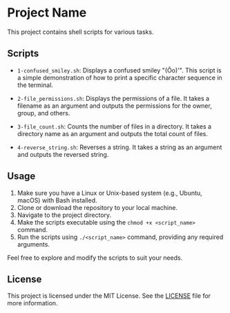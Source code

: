 # Project Name

This project contains shell scripts for various tasks.

## Scripts

- `1-confused_smiley.sh`: Displays a confused smiley "(Ôo)'". This script is a simple demonstration of how to print a specific character sequence in the terminal.

- `2-file_permissions.sh`: Displays the permissions of a file. It takes a filename as an argument and outputs the permissions for the owner, group, and others.

- `3-file_count.sh`: Counts the number of files in a directory. It takes a directory name as an argument and outputs the total count of files.

- `4-reverse_string.sh`: Reverses a string. It takes a string as an argument and outputs the reversed string.

## Usage

1. Make sure you have a Linux or Unix-based system (e.g., Ubuntu, macOS) with Bash installed.
2. Clone or download the repository to your local machine.
3. Navigate to the project directory.
4. Make the scripts executable using the `chmod +x <script_name>` command.
5. Run the scripts using `./<script_name>` command, providing any required arguments.

Feel free to explore and modify the scripts to suit your needs.

## License

This project is licensed under the MIT License. See the [LICENSE](LICENSE) file for more information.






















